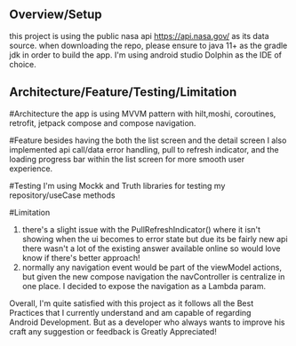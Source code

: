 ## Overview/Setup
this project is using the public nasa api https://api.nasa.gov/ as its data source.
when downloading the repo, please ensure to java 11+ as the gradle jdk in order to build the app.
I'm using android studio Dolphin as the IDE of choice.


## Architecture/Feature/Testing/Limitation

#Architecture
the app is using  MVVM pattern with hilt,moshi, coroutines, retrofit, jetpack compose and compose navigation.

#Feature
besides having the both the list screen and the detail screen I also implemented
api call/data error handling, pull to refresh indicator, and the loading progress bar within the list screen for 
more smooth user experience.

#Testing
I'm using Mockk and Truth libraries for testing my repository/useCase methods

#Limitation
1. there's a slight issue with the PullRefreshIndicator() where it isn't showing when the ui becomes to error state
but due its be fairly new api there wasn't a lot of the existing answer available online so would love know if there's better approach!
2. normally any navigation event would be part of the viewModel actions, but given the new compose navigation the navController
is centralize in one place. I decided to expose the navigation as a Lambda param.

Overall, I'm quite satisfied with this project as it follows all the Best Practices that I currently understand and am capable of regarding  
Android Development. But as a developer who always wants to improve his craft any suggestion or feedback is Greatly Appreciated!

